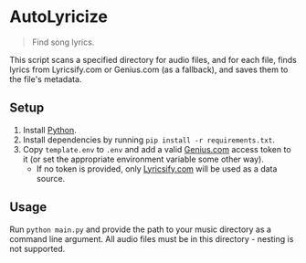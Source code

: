 # AutoLyricize

> Find song lyrics.

This script scans a specified directory for audio files, and for each file, finds lyrics from Lyricsify.com or Genius.com (as a fallback), and saves them to the file's metadata.

## Setup

1. Install [Python](https://www.python.org/).
2. Install dependencies by running `pip install -r requirements.txt`.
3. Copy `template.env` to `.env` and add a valid [Genius.com](https://docs.genius.com/) access token to it (or set the appropriate environment variable some other way).
    - If no token is provided, only [Lyricsify.com](https://www.lyricsify.com/) will be used as a data source.

## Usage

Run `python main.py` and provide the path to your music directory as a command line argument. All audio files must be in this directory - nesting is not supported.